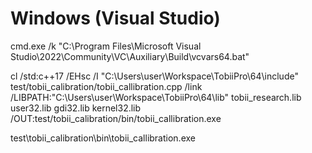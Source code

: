 # Windows (Visual Studio)
cmd.exe /k "C:\Program Files\Microsoft Visual Studio\2022\Community\VC\Auxiliary\Build\vcvars64.bat"

cl /std:c++17 /EHsc /I "C:\Users\user\Workspace\TobiiPro\64\include" test/tobii_calibration/tobii_callibration.cpp /link /LIBPATH:"C:\Users\user\Workspace\TobiiPro\64\lib" tobii_research.lib user32.lib gdi32.lib kernel32.lib /OUT:test/tobii_calibration/bin/tobii_callibration.exe

test\tobii_calibration\bin\tobii_callibration.exe
